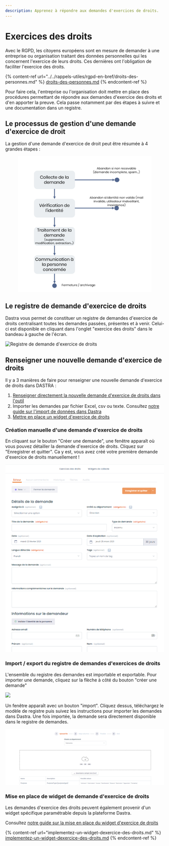 ```yaml
---
description: Apprenez à répondre aux demandes d'exercices de droits.
---
```


# Exercices des droits

Avec le RGPD, les citoyens européens sont en mesure de demander à une entreprise ou organisation traitant des données personnelles qui les concernent l'exercice de leurs droits. Ces dernières ont l'obligation de faciliter l'exercice des droits.

{% content-ref url="../../rappels-utiles/rgpd-en-bref/droits-des-personnes.md" %}
[droits-des-personnes.md](../../rappels-utiles/rgpd-en-bref/droits-des-personnes.md)
{% endcontent-ref %}

Pour faire cela, l'entreprise ou l'organisation doit mettre en place des procédures permettant de répondre aux demandes d'exercice des droits et d'en apporter la preuve. Cela passe notamment par des étapes à suivre et une documentation dans un registre.&#x20;

## Le processus de gestion d'une demande d'exercice de droit

La gestion d'une demande d'exercice de droit peut être résumée à 4 grandes étapes :

<figure><img src="../../.gitbook/assets/image (283).png" alt=""><figcaption></figcaption></figure>



## Le registre de demande d'exercice de droits

Dastra vous permet de constituer un registre de demandes d'exercice de droits centralisant toutes les demandes passées, présentes et à venir. Celui-ci est disponible en cliquant dans l'onglet "exercice des droits" dans le bandeau à gauche de l'écran.&#x20;

![Registre de demande d'exercice de droits](<../../.gitbook/assets/Capture web\_5-5-2022\_16246\_app.dastra.eu.jpeg>)

## Renseigner une nouvelle demande d'exercice de droits

Il y a 3 manières de faire pour renseigner une nouvelle demande d'exercice de droits dans DASTRA :

1. [Renseigner directement la nouvelle demande d'exercice de droits dans l'outil](gestion-des-demandes-dexercices-de-droits.md)
2. Importer les demandes par fichier Excel, csv ou texte. Consultez [notre guide sur l'import de données dans Dastra](../generalites/importer-vos-donnees-excel-csv.md)
3. [Mettre en place un widget d'exercice de droits](implementez-un-widget-dexercice-des-droits.md)

### Création manuelle d'une demande d'exercice de droits

En cliquant sur le bouton "Créer une demande", une fenêtre apparaît où vous pouvez détailler la demande d'exercice de droits. Cliquez sur "Enregistrer et quitter". Ca y est, vous avez créé votre première demande d'exercice de droits manuellement !

![Etape de documentation d'une demande](<../../.gitbook/assets/image (174).png>)

### Import / export du registre de demandes d'exercices de droits

L'ensemble du registre des demandes est importable et exportable. Pour importer une demande, cliquez sur la flèche à côté du bouton "créer une demande"

![](<../../.gitbook/assets/Capture web\_5-5-2022\_163517\_app.dastra.eu.jpeg>)

Un fenêtre apparaît avec un bouton "import". Cliquez dessus, téléchargez le modèle de registre puis suivez les instructions pour importer les demandes dans Dastra. Une fois importée, la demande sera directement disponible dans le registre de demandes.

![Fenêtre d'import de registre de demandes d'exercice de droits](<../../.gitbook/assets/image (34).png>)

### Mise en place de widget de demande d'exercice de droits

Les demandes d'exercice des droits peuvent également provenir d'un widget spécifique paramétrable depuis la plateforme Dastra.

Consultez [notre guide sur la mise en place du widget d'exercice de droits](./#mise-en-place-de-widget-de-demande-dexercice-de-droits)



{% content-ref url="implementez-un-widget-dexercice-des-droits.md" %}
[implementez-un-widget-dexercice-des-droits.md](implementez-un-widget-dexercice-des-droits.md)
{% endcontent-ref %}





